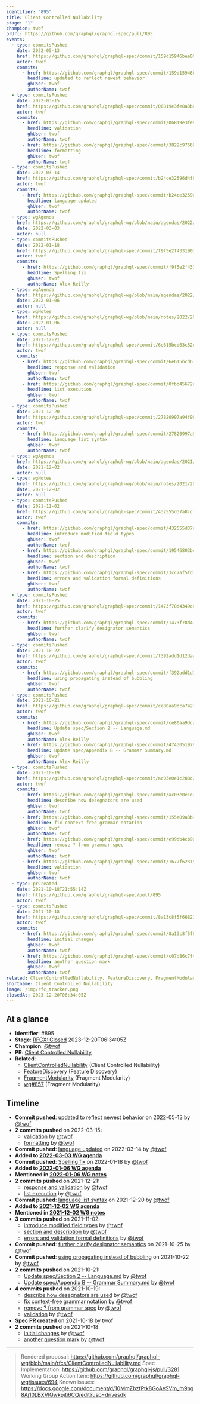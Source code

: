 ```yaml
---
identifier: "895"
title: Client Controlled Nullability
stage: "1"
champion: twof
prUrl: https://github.com/graphql/graphql-spec/pull/895
events:
  - type: commitsPushed
    date: 2022-05-13
    href: https://github.com/graphql/graphql-spec/commit/159d15946bee00c9c4bc2c01016a7b5f77cf47bb
    actor: twof
    commits:
      - href: https://github.com/graphql/graphql-spec/commit/159d15946bee00c9c4bc2c01016a7b5f77cf47bb
        headline: updated to reflect newest behavior
        ghUser: twof
        authorName: twof
  - type: commitsPushed
    date: 2022-03-15
    href: https://github.com/graphql/graphql-spec/commit/06819e3fe8a3bc740ef9e3f70e9e6651e27dc72f
    actor: twof
    commits:
      - href: https://github.com/graphql/graphql-spec/commit/06819e3fe8a3bc740ef9e3f70e9e6651e27dc72f
        headline: validation
        ghUser: twof
        authorName: twof
      - href: https://github.com/graphql/graphql-spec/commit/3822c976663fb8b59f559e37c95e693bdbe8620d
        headline: formatting
        ghUser: twof
        authorName: twof
  - type: commitsPushed
    date: 2022-03-14
    href: https://github.com/graphql/graphql-spec/commit/b24ce32596d4f8b6e52f664ddf39da915c0eda66
    actor: twof
    commits:
      - href: https://github.com/graphql/graphql-spec/commit/b24ce32596d4f8b6e52f664ddf39da915c0eda66
        headline: language updated
        ghUser: twof
        authorName: twof
  - type: wgAgenda
    href: https://github.com/graphql/graphql-wg/blob/main/agendas/2022/2022-03-03.md
    date: 2022-03-03
    actor: null
  - type: commitsPushed
    date: 2022-01-18
    href: https://github.com/graphql/graphql-spec/commit/f9f5e2f433190148d532aa421d3f1a75b267a6bc
    actor: twof
    commits:
      - href: https://github.com/graphql/graphql-spec/commit/f9f5e2f433190148d532aa421d3f1a75b267a6bc
        headline: Spelling fix
        ghUser: twof
        authorName: Alex Reilly
  - type: wgAgenda
    href: https://github.com/graphql/graphql-wg/blob/main/agendas/2022/2022-01-06.md
    date: 2022-01-06
    actor: null
  - type: wgNotes
    href: https://github.com/graphql/graphql-wg/blob/main/notes/2022/2022-01-06.md
    date: 2022-01-06
    actor: null
  - type: commitsPushed
    date: 2021-12-21
    href: https://github.com/graphql/graphql-spec/commit/6e615bcd63c52c4e2e3870c32d9171189abacbb5
    actor: twof
    commits:
      - href: https://github.com/graphql/graphql-spec/commit/6e615bcd63c52c4e2e3870c32d9171189abacbb5
        headline: response and validation
        ghUser: twof
        authorName: twof
      - href: https://github.com/graphql/graphql-spec/commit/0fbd45672a5c65ec7720e81f6980f35ff2c72441
        headline: list execution
        ghUser: twof
        authorName: twof
  - type: commitsPushed
    date: 2021-12-20
    href: https://github.com/graphql/graphql-spec/commit/27820997a94f98c2b9ebdc548f89253b574b77f4
    actor: twof
    commits:
      - href: https://github.com/graphql/graphql-spec/commit/27820997a94f98c2b9ebdc548f89253b574b77f4
        headline: language list syntax
        ghUser: twof
        authorName: twof
  - type: wgAgenda
    href: https://github.com/graphql/graphql-wg/blob/main/agendas/2021/2021-12-02.md
    date: 2021-12-02
    actor: null
  - type: wgNotes
    href: https://github.com/graphql/graphql-wg/blob/main/notes/2021/2021-12-02.md
    date: 2021-12-02
    actor: null
  - type: commitsPushed
    date: 2021-11-02
    href: https://github.com/graphql/graphql-spec/commit/432555d37a8ccf9054ed34982760cf46413aa4e7
    actor: twof
    commits:
      - href: https://github.com/graphql/graphql-spec/commit/432555d37a8ccf9054ed34982760cf46413aa4e7
        headline: introduce modified field types
        ghUser: twof
        authorName: twof
      - href: https://github.com/graphql/graphql-spec/commit/19546803bc528c320e18f50ebc6d93cae63e8a42
        headline: section and description
        ghUser: twof
        authorName: twof
      - href: https://github.com/graphql/graphql-spec/commit/3cc7af5fd788d3ccfb326bf2f6447d436ebdc91f
        headline: errors and validation formal definitions
        ghUser: twof
        authorName: twof
  - type: commitsPushed
    date: 2021-10-25
    href: https://github.com/graphql/graphql-spec/commit/1473f78d4349cecf546d5d221e211759a46e2981
    actor: twof
    commits:
      - href: https://github.com/graphql/graphql-spec/commit/1473f78d4349cecf546d5d221e211759a46e2981
        headline: further clarify designator semantics
        ghUser: twof
        authorName: twof
  - type: commitsPushed
    date: 2021-10-22
    href: https://github.com/graphql/graphql-spec/commit/f392add1d12daac3091b7af623dfbfbfded86105
    actor: twof
    commits:
      - href: https://github.com/graphql/graphql-spec/commit/f392add1d12daac3091b7af623dfbfbfded86105
        headline: using propagating instead of bubbling
        ghUser: twof
        authorName: twof
  - type: commitsPushed
    date: 2021-10-21
    href: https://github.com/graphql/graphql-spec/commit/ce80aa9dca74231bf5a8775e5ee73d081159b532
    actor: twof
    commits:
      - href: https://github.com/graphql/graphql-spec/commit/ce80aa9dca74231bf5a8775e5ee73d081159b532
        headline: Update spec/Section 2 -- Language.md
        ghUser: twof
        authorName: Alex Reilly
      - href: https://github.com/graphql/graphql-spec/commit/4743051979d840b9d06cbb75834e25b0b2bff452
        headline: Update spec/Appendix B -- Grammar Summary.md
        ghUser: twof
        authorName: Alex Reilly
  - type: commitsPushed
    date: 2021-10-19
    href: https://github.com/graphql/graphql-spec/commit/ac03e0e1c288c2b1a29336ea5889c56a0cb604c8
    actor: twof
    commits:
      - href: https://github.com/graphql/graphql-spec/commit/ac03e0e1c288c2b1a29336ea5889c56a0cb604c8
        headline: describe how desegnators are used
        ghUser: twof
        authorName: twof
      - href: https://github.com/graphql/graphql-spec/commit/155e09a3b9688d745518befb431db9fd47be8d6f
        headline: fix context-free grammar notation
        ghUser: twof
        authorName: twof
      - href: https://github.com/graphql/graphql-spec/commit/e99db4cb90568669f5b3721d90bfc04331f6d2d6
        headline: remove ? from grammar spec
        ghUser: twof
        authorName: twof
      - href: https://github.com/graphql/graphql-spec/commit/1677f623159a5f15c0eda54eb6d82dc8cb82621c
        headline: validation
        ghUser: twof
        authorName: twof
  - type: prCreated
    date: 2021-10-18T21:55:14Z
    href: https://github.com/graphql/graphql-spec/pull/895
    actor: twof
  - type: commitsPushed
    date: 2021-10-18
    href: https://github.com/graphql/graphql-spec/commit/8a13c8f5f66821fc78c693add2326908d948a458
    actor: twof
    commits:
      - href: https://github.com/graphql/graphql-spec/commit/8a13c8f5f66821fc78c693add2326908d948a458
        headline: initial changes
        ghUser: twof
        authorName: twof
      - href: https://github.com/graphql/graphql-spec/commit/c07d86c7f40bb71c427520558c84d409a14f3e54
        headline: another question mark
        ghUser: twof
        authorName: twof
related: ClientControlledNullability, FeatureDiscovery, FragmentModularity, wg694, wg857
shortname: Client Controlled Nullability
image: /img/rfc_tracker.png
closedAt: 2023-12-20T06:34:05Z
---
```


## At a glance

- **Identifier**: #895
- **Stage**: [RFCX: Closed](https://github.com/graphql/graphql-spec/blob/main/CONTRIBUTING.md#stage-x-rejected) 2023-12-20T06:34:05Z
- **Champion**: [@twof](https://github.com/twof)
- **PR**: [Client Controlled Nullability](https://github.com/graphql/graphql-spec/pull/895)
- **Related**:
  - [ClientControlledNullability](/rfcs/ClientControlledNullability "Client Controlled Nullability / RFC0") (Client Controlled Nullability)
  - [FeatureDiscovery](/rfcs/FeatureDiscovery "Feature Discovery / RFC0") (Feature Discovery)
  - [FragmentModularity](/rfcs/FragmentModularity "Fragment Modularity / RFC0") (Fragment Modularity)
  - [wg#857](/rfcs/wg857 "Fragment Modularity / RFC0") (Fragment Modularity)

<!-- BEGIN_CUSTOM_TEXT -->



<!-- END_CUSTOM_TEXT -->

## Timeline

- **Commit pushed**: [updated to reflect newest behavior](https://github.com/graphql/graphql-spec/commit/159d15946bee00c9c4bc2c01016a7b5f77cf47bb) on 2022-05-13 by [@twof](https://github.com/twof)
- **2 commits pushed** on 2022-03-15:
  - [validation](https://github.com/graphql/graphql-spec/commit/06819e3fe8a3bc740ef9e3f70e9e6651e27dc72f) by [@twof](https://github.com/twof)
  - [formatting](https://github.com/graphql/graphql-spec/commit/3822c976663fb8b59f559e37c95e693bdbe8620d) by [@twof](https://github.com/twof)
- **Commit pushed**: [language updated](https://github.com/graphql/graphql-spec/commit/b24ce32596d4f8b6e52f664ddf39da915c0eda66) on 2022-03-14 by [@twof](https://github.com/twof)
- **Added to [2022-03-03 WG agenda](https://github.com/graphql/graphql-wg/blob/main/agendas/2022/2022-03-03.md)**
- **Commit pushed**: [Spelling fix](https://github.com/graphql/graphql-spec/commit/f9f5e2f433190148d532aa421d3f1a75b267a6bc) on 2022-01-18 by [@twof](https://github.com/twof)
- **Added to [2022-01-06 WG agenda](https://github.com/graphql/graphql-wg/blob/main/agendas/2022/2022-01-06.md)**
- **Mentioned in [2022-01-06 WG notes](https://github.com/graphql/graphql-wg/blob/main/notes/2022/2022-01-06.md)**
- **2 commits pushed** on 2021-12-21:
  - [response and validation](https://github.com/graphql/graphql-spec/commit/6e615bcd63c52c4e2e3870c32d9171189abacbb5) by [@twof](https://github.com/twof)
  - [list execution](https://github.com/graphql/graphql-spec/commit/0fbd45672a5c65ec7720e81f6980f35ff2c72441) by [@twof](https://github.com/twof)
- **Commit pushed**: [language list syntax](https://github.com/graphql/graphql-spec/commit/27820997a94f98c2b9ebdc548f89253b574b77f4) on 2021-12-20 by [@twof](https://github.com/twof)
- **Added to [2021-12-02 WG agenda](https://github.com/graphql/graphql-wg/blob/main/agendas/2021/2021-12-02.md)**
- **Mentioned in [2021-12-02 WG notes](https://github.com/graphql/graphql-wg/blob/main/notes/2021/2021-12-02.md)**
- **3 commits pushed** on 2021-11-02:
  - [introduce modified field types](https://github.com/graphql/graphql-spec/commit/432555d37a8ccf9054ed34982760cf46413aa4e7) by [@twof](https://github.com/twof)
  - [section and description](https://github.com/graphql/graphql-spec/commit/19546803bc528c320e18f50ebc6d93cae63e8a42) by [@twof](https://github.com/twof)
  - [errors and validation formal definitions](https://github.com/graphql/graphql-spec/commit/3cc7af5fd788d3ccfb326bf2f6447d436ebdc91f) by [@twof](https://github.com/twof)
- **Commit pushed**: [further clarify designator semantics](https://github.com/graphql/graphql-spec/commit/1473f78d4349cecf546d5d221e211759a46e2981) on 2021-10-25 by [@twof](https://github.com/twof)
- **Commit pushed**: [using propagating instead of bubbling](https://github.com/graphql/graphql-spec/commit/f392add1d12daac3091b7af623dfbfbfded86105) on 2021-10-22 by [@twof](https://github.com/twof)
- **2 commits pushed** on 2021-10-21:
  - [Update spec/Section 2 -- Language.md](https://github.com/graphql/graphql-spec/commit/ce80aa9dca74231bf5a8775e5ee73d081159b532) by [@twof](https://github.com/twof)
  - [Update spec/Appendix B -- Grammar Summary.md](https://github.com/graphql/graphql-spec/commit/4743051979d840b9d06cbb75834e25b0b2bff452) by [@twof](https://github.com/twof)
- **4 commits pushed** on 2021-10-19:
  - [describe how desegnators are used](https://github.com/graphql/graphql-spec/commit/ac03e0e1c288c2b1a29336ea5889c56a0cb604c8) by [@twof](https://github.com/twof)
  - [fix context-free grammar notation](https://github.com/graphql/graphql-spec/commit/155e09a3b9688d745518befb431db9fd47be8d6f) by [@twof](https://github.com/twof)
  - [remove ? from grammar spec](https://github.com/graphql/graphql-spec/commit/e99db4cb90568669f5b3721d90bfc04331f6d2d6) by [@twof](https://github.com/twof)
  - [validation](https://github.com/graphql/graphql-spec/commit/1677f623159a5f15c0eda54eb6d82dc8cb82621c) by [@twof](https://github.com/twof)
- **[Spec PR](https://github.com/graphql/graphql-spec/pull/895) created** on 2021-10-18 by twof
- **2 commits pushed** on 2021-10-18:
  - [initial changes](https://github.com/graphql/graphql-spec/commit/8a13c8f5f66821fc78c693add2326908d948a458) by [@twof](https://github.com/twof)
  - [another question mark](https://github.com/graphql/graphql-spec/commit/c07d86c7f40bb71c427520558c84d409a14f3e54) by [@twof](https://github.com/twof)

<!-- VERBATIM -->

---

> Rendered proposal: https://github.com/graphql/graphql-wg/blob/main/rfcs/ClientControlledNullability.md
> Spec Implementation: https://github.com/graphql/graphql-js/pull/3281
> Working Group Action Item: https://github.com/graphql/graphql-wg/issues/694
> Known issues: https://docs.google.com/document/d/10MmZbzfPtk8GoAeSVm_m9ng8Aj10LBXVIQwkpjti6CQ/edit?usp=drivesdk
